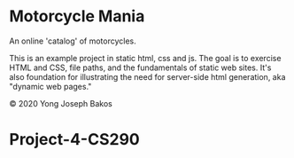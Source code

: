 # Motorcycle Mania

An online 'catalog' of motorcycles.

This is an example project in static html, css and js. The goal is to exercise
HTML and CSS, file paths, and the fundamentals of static web sites. It's also
foundation for illustrating the need for server-side html generation, aka
"dynamic web pages."

&copy; 2020 Yong Joseph Bakos
# Project-4-CS290
